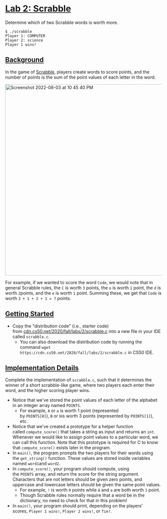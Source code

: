 [Lab 2: Scrabble](https://cs50.harvard.edu/x/2021/labs/2/#lab-2-scrabble)
=========================================================================

Determine which of two Scrabble words is worth more.

```
$ ./scrabble
Player 1: COMPUTER
Player 2: science
Player 1 wins!

```

[Background](https://cs50.harvard.edu/x/2021/labs/2/#background)
----------------------------------------------------------------

In the game of [Scrabble](https://scrabble.hasbro.com/en-us/rules), players create words to score points, and the number of points is the sum of the point values of each letter in the word.

<img width="615" alt="Screenshot 2022-08-03 at 10 45 40 PM" src="https://user-images.githubusercontent.com/66112309/182638130-a5023156-165a-4c48-8176-ffb53a29e7eb.png">

For example, if we wanted to score the word `Code`, we would note that in general Scrabble rules, the `C` is worth `3` points, the `o` is worth `1` point, the `d` is worth `2`points, and the `e` is worth `1` point. Summing these, we get that `Code` is worth `3 + 1 + 2 + 1 = 7` points.

[Getting Started](https://cs50.harvard.edu/x/2021/labs/2/#getting-started)
--------------------------------------------------------------------------

-   Copy the "distribution code" (i.e., starter code) from [cdn.cs50.net/2020/fall/labs/2/scrabble.c](https://cdn.cs50.net/2020/fall/labs/2/scrabble.c) into a new file in your IDE called `scrabble.c`.
    -   You can also download the distribution code by running the command `wget https://cdn.cs50.net/2020/fall/labs/2/scrabble.c` in CS50 IDE.

[Implementation Details](https://cs50.harvard.edu/x/2021/labs/2/#implementation-details)
----------------------------------------------------------------------------------------

Complete the implementation of `scrabble.c`, such that it determines the winner of a short scrabble-like game, where two players each enter their word, and the higher scoring player wins.

-   Notice that we've stored the point values of each letter of the alphabet in an integer array named `POINTS`.
    -   For example, `A` or `a` is worth 1 point (represented by `POINTS[0]`), `B` or `b`is worth 3 points (represented by `POINTS[1]`), etc.
-   Notice that we've created a prototype for a helper function called `compute_score()` that takes a string as input and returns an `int`. Whenever we would like to assign point values to a particular word, we can call this function. Note that this prototype is required for C to know that `compute_score()` exists later in the program.
-   In `main()`, the program prompts the two players for their words using the `get_string()` function. These values are stored inside variables named `word1`and `word2`.
-   In `compute_score()`, your program should compute, using the `POINTS` array, and return the score for the string argument. Characters that are not letters should be given zero points, and uppercase and lowercase letters should be given the same point values.
    -   For example, `!` is worth `0` points while `A` and `a` are both worth `1` point.
    -   Though Scrabble rules normally require that a word be in the dictionary, no need to check for that in this problem!
-   In `main()`, your program should print, depending on the players' scores, `Player 1 wins!`, `Player 2 wins!`, or `Tie!`.
